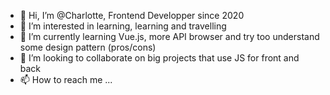 - 👋 Hi, I’m @Charlotte, Frontend Developper since 2020
- 👀 I’m interested in learning, learning and travelling
- 🌱 I’m currently learning Vue.js, more API browser and try too understand some design pattern (pros/cons)
- 💞️ I’m looking to collaborate on big projects that use JS for front and back
- 📫 How to reach me ...

<!---
pia-noder/pia-noder is a ✨ special ✨ repository because its `README.md` (this file) appears on your GitHub profile.
You can click the Preview link to take a look at your changes.
--->
